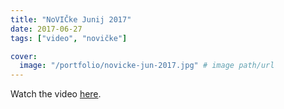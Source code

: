 ```yaml
---
title: "NoVIČke Junij 2017"
date: 2017-06-27
tags: ["video", "novičke"]

cover:
  image: "/portfolio/novicke-jun-2017.jpg" # image path/url
---
```


Watch the video [here](https://www.youtube.com/watch?v=vLB7aq-nkLA).
